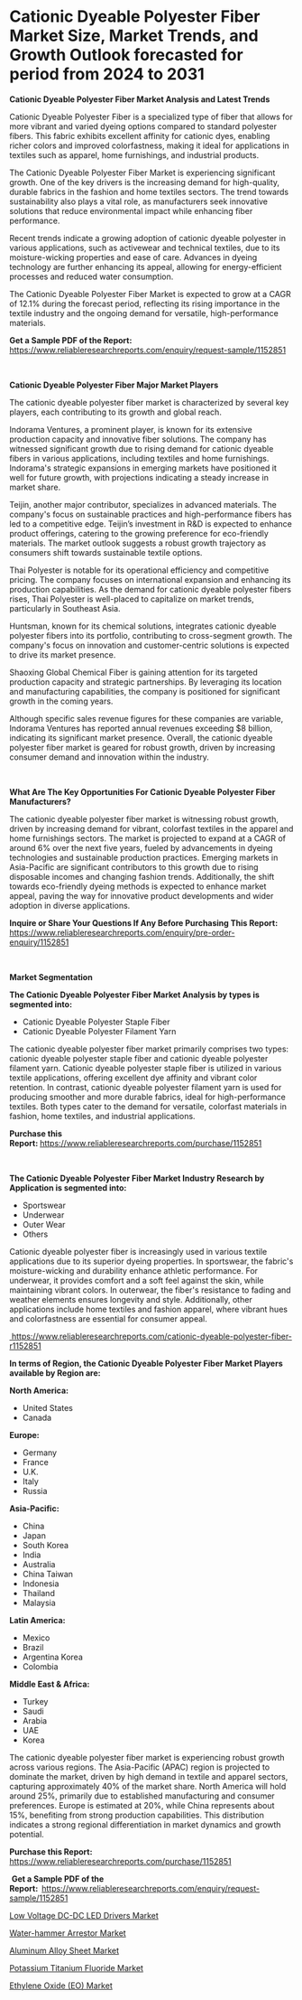 <p><h1>Cationic Dyeable Polyester Fiber Market Size, Market Trends, and Growth Outlook forecasted for period from 2024 to 2031</h1></p><p><strong>Cationic Dyeable Polyester Fiber Market Analysis and Latest Trends</strong></p>
<p><p>Cationic Dyeable Polyester Fiber is a specialized type of fiber that allows for more vibrant and varied dyeing options compared to standard polyester fibers. This fabric exhibits excellent affinity for cationic dyes, enabling richer colors and improved colorfastness, making it ideal for applications in textiles such as apparel, home furnishings, and industrial products.</p><p>The Cationic Dyeable Polyester Fiber Market is experiencing significant growth. One of the key drivers is the increasing demand for high-quality, durable fabrics in the fashion and home textiles sectors. The trend towards sustainability also plays a vital role, as manufacturers seek innovative solutions that reduce environmental impact while enhancing fiber performance.</p><p>Recent trends indicate a growing adoption of cationic dyeable polyester in various applications, such as activewear and technical textiles, due to its moisture-wicking properties and ease of care. Advances in dyeing technology are further enhancing its appeal, allowing for energy-efficient processes and reduced water consumption. </p><p>The Cationic Dyeable Polyester Fiber Market is expected to grow at a CAGR of 12.1% during the forecast period, reflecting its rising importance in the textile industry and the ongoing demand for versatile, high-performance materials.</p></p>
<p><strong>Get a Sample PDF of the Report:&nbsp;</strong> <a href="https://www.reliableresearchreports.com/enquiry/request-sample/1152851">https://www.reliableresearchreports.com/enquiry/request-sample/1152851</a></p>
<p>&nbsp;</p>
<p><strong>Cationic Dyeable Polyester Fiber Major Market Players</strong></p>
<p><p>The cationic dyeable polyester fiber market is characterized by several key players, each contributing to its growth and global reach. </p><p>Indorama Ventures, a prominent player, is known for its extensive production capacity and innovative fiber solutions. The company has witnessed significant growth due to rising demand for cationic dyeable fibers in various applications, including textiles and home furnishings. Indorama's strategic expansions in emerging markets have positioned it well for future growth, with projections indicating a steady increase in market share.</p><p>Teijin, another major contributor, specializes in advanced materials. The company's focus on sustainable practices and high-performance fibers has led to a competitive edge. Teijin’s investment in R&D is expected to enhance product offerings, catering to the growing preference for eco-friendly materials. The market outlook suggests a robust growth trajectory as consumers shift towards sustainable textile options.</p><p>Thai Polyester is notable for its operational efficiency and competitive pricing. The company focuses on international expansion and enhancing its production capabilities. As the demand for cationic dyeable polyester fibers rises, Thai Polyester is well-placed to capitalize on market trends, particularly in Southeast Asia.</p><p>Huntsman, known for its chemical solutions, integrates cationic dyeable polyester fibers into its portfolio, contributing to cross-segment growth. The company's focus on innovation and customer-centric solutions is expected to drive its market presence.</p><p>Shaoxing Global Chemical Fiber is gaining attention for its targeted production capacity and strategic partnerships. By leveraging its location and manufacturing capabilities, the company is positioned for significant growth in the coming years.</p><p>Although specific sales revenue figures for these companies are variable, Indorama Ventures has reported annual revenues exceeding $8 billion, indicating its significant market presence. Overall, the cationic dyeable polyester fiber market is geared for robust growth, driven by increasing consumer demand and innovation within the industry.</p></p>
<p>&nbsp;</p>
<p><strong>What Are The Key Opportunities For Cationic Dyeable Polyester Fiber Manufacturers?</strong></p>
<p><p>The cationic dyeable polyester fiber market is witnessing robust growth, driven by increasing demand for vibrant, colorfast textiles in the apparel and home furnishings sectors. The market is projected to expand at a CAGR of around 6% over the next five years, fueled by advancements in dyeing technologies and sustainable production practices. Emerging markets in Asia-Pacific are significant contributors to this growth due to rising disposable incomes and changing fashion trends. Additionally, the shift towards eco-friendly dyeing methods is expected to enhance market appeal, paving the way for innovative product developments and wider adoption in diverse applications.</p></p>
<p><strong>Inquire or Share Your Questions If Any Before Purchasing This Report:</strong> <a href="https://www.reliableresearchreports.com/enquiry/pre-order-enquiry/1152851">https://www.reliableresearchreports.com/enquiry/pre-order-enquiry/1152851</a></p>
<p>&nbsp;</p>
<p><strong>Market Segmentation</strong></p>
<p><strong>The Cationic Dyeable Polyester Fiber Market Analysis by types is segmented into:</strong></p>
<p><ul><li>Cationic Dyeable Polyester Staple Fiber</li><li>Cationic Dyeable Polyester Filament Yarn</li></ul></p>
<p><p>The cationic dyeable polyester fiber market primarily comprises two types: cationic dyeable polyester staple fiber and cationic dyeable polyester filament yarn. Cationic dyeable polyester staple fiber is utilized in various textile applications, offering excellent dye affinity and vibrant color retention. In contrast, cationic dyeable polyester filament yarn is used for producing smoother and more durable fabrics, ideal for high-performance textiles. Both types cater to the demand for versatile, colorfast materials in fashion, home textiles, and industrial applications.</p></p>
<p><strong>Purchase this Report:&nbsp;</strong><a href="https://www.reliableresearchreports.com/purchase/1152851">https://www.reliableresearchreports.com/purchase/1152851</a></p>
<p>&nbsp;</p>
<p><strong>The Cationic Dyeable Polyester Fiber Market Industry Research by Application is segmented into:</strong></p>
<p><ul><li>Sportswear</li><li>Underwear</li><li>Outer Wear</li><li>Others</li></ul></p>
<p><p>Cationic dyeable polyester fiber is increasingly used in various textile applications due to its superior dyeing properties. In sportswear, the fabric's moisture-wicking and durability enhance athletic performance. For underwear, it provides comfort and a soft feel against the skin, while maintaining vibrant colors. In outerwear, the fiber's resistance to fading and weather elements ensures longevity and style. Additionally, other applications include home textiles and fashion apparel, where vibrant hues and colorfastness are essential for consumer appeal.</p></p>
<p><a href="https://www.reliableresearchreports.com/cationic-dyeable-polyester-fiber-r1152851">&nbsp;https://www.reliableresearchreports.com/cationic-dyeable-polyester-fiber-r1152851</a></p>
<p><strong>In terms of Region, the Cationic Dyeable Polyester Fiber Market Players available by Region are:</strong></p>
<p>
    <p> <strong> North America: </strong>
        <ul>
            <li>United States</li>
            <li>Canada</li>
        </ul>
        </p> 
    <p> <strong> Europe: </strong>
        <ul>
            <li>Germany</li>
            <li>France</li>
            <li>U.K.</li>
            <li>Italy</li>
            <li>Russia</li>
        </ul>
        </p> 
    <p> <strong> Asia-Pacific: </strong>
        <ul>
            <li>China</li>
            <li>Japan</li>
            <li>South Korea</li>
            <li>India</li>
            <li>Australia</li>
            <li>China Taiwan</li>
            <li>Indonesia</li>
            <li>Thailand</li>
            <li>Malaysia</li>
        </ul>
        </p> 
    <p> <strong> Latin America: </strong>
        <ul>
            <li>Mexico</li>
            <li>Brazil</li>
            <li>Argentina Korea</li>
            <li>Colombia</li>
        </ul>
        </p> 
    <p> <strong> Middle East & Africa: </strong>
        <ul>
            <li>Turkey</li>
            <li>Saudi</li>
            <li>Arabia</li>
            <li>UAE</li>
            <li>Korea</li>
        </ul>
    </p>
    </p>
<p><p>The cationic dyeable polyester fiber market is experiencing robust growth across various regions. The Asia-Pacific (APAC) region is projected to dominate the market, driven by high demand in textile and apparel sectors, capturing approximately 40% of the market share. North America will hold around 25%, primarily due to established manufacturing and consumer preferences. Europe is estimated at 20%, while China represents about 15%, benefiting from strong production capabilities. This distribution indicates a strong regional differentiation in market dynamics and growth potential.</p></p>
<p><strong>Purchase this Report: </strong><a href="https://www.reliableresearchreports.com/purchase/1152851">https://www.reliableresearchreports.com/purchase/1152851</a></p>
<p>&nbsp;<strong>Get a Sample PDF of the Report:&nbsp;&nbsp;</strong><a href="https://www.reliableresearchreports.com/enquiry/request-sample/1152851">https://www.reliableresearchreports.com/enquiry/request-sample/1152851</a></p>
<p><strong></strong></p>
<p><p><a href="https://github.com/NargisHussain432/Market-Research-Report-List-1/blob/main/low-voltage-dc-dc-led-drivers-market.md">Low Voltage DC-DC LED Drivers Market</a></p><p><a href="https://github.com/angelajermaine/Market-Research-Report-List-5/blob/main/water-hammer-arrestor-market.md">Water-hammer Arrestor Market</a></p><p><a href="https://www.linkedin.com/pulse/aluminum-alloy-sheet-industry-sector-new-technologies-market-0d4hc?trackingId=tIsmtEyAR3C5n5mn2N1YAg%3D%3D">Aluminum Alloy Sheet Market</a></p><p><a href="https://www.linkedin.com/pulse/potassium-titanium-fluoride-market-size-growth-trends-statistics-09p6c?trackingId=kJY3akO9Q1C4tQOd5EQUrg%3D%3D">Potassium Titanium Fluoride Market</a></p><p><a href="https://issuu.com/reportprime-2/docs/ethylene-oxide-eo-market-size-2030._807646ac65a222">Ethylene Oxide (EO) Market</a></p></p>